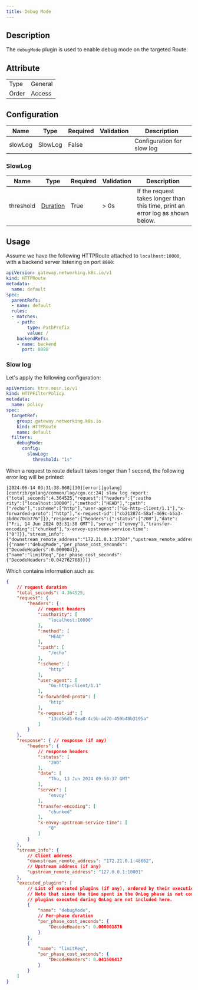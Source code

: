 ```yaml
---
title: Debug Mode
---
```


## Description

The `debugMode` plugin is used to enable debug mode on the targeted Route.

## Attribute

|       |         |
|-------|---------|
| Type  | General |
| Order | Access  |

## Configuration

| Name    | Type    | Required | Validation | Description       |
|---------|---------|----------|------------|-------------------|
| slowLog | SlowLog | False    |            | Configuration for slow log |

### SlowLog

| Name      | Type                            | Required | Validation | Description                                                                 |
|-----------|---------------------------------|----------|------------|-----------------------------------------------------------------------------|
| threshold | [Duration](../../type#duration) | True     | > 0s       | If the request takes longer than this time, print an error log as shown below. |

## Usage

Assume we have the following HTTPRoute attached to `localhost:10000`, with a backend server listening on port `8080`:

```yaml
apiVersion: gateway.networking.k8s.io/v1
kind: HTTPRoute
metadata:
  name: default
spec:
  parentRefs:
  - name: default
  rules:
  - matches:
    - path:
        type: PathPrefix
        value: /
    backendRefs:
    - name: backend
      port: 8080
```

### Slow log

Let's apply the following configuration:

```yaml
apiVersion: htnn.mosn.io/v1
kind: HTTPFilterPolicy
metadata:
  name: policy
spec:
  targetRef:
    group: gateway.networking.k8s.io
    kind: HTTPRoute
    name: default
  filters:
    debugMode:
      config:
        slowLog:
          threshold: "1s"
```

When a request to route default takes longer than 1 second, the following error log will be printed:

```
[2024-06-14 03:31:38.868][30][error][golang] [contrib/golang/common/log/cgo.cc:24] slow log report: {"total_seconds":4.364525,"request":{"headers":{":autho
rity":["localhost:10000"],":method":["HEAD"],":path":["/echo"],":scheme":["http"],"user-agent":["Go-http-client/1.1"],"x-forwarded-proto":["http"],"x-request-id":["cb212874-58af-469c-b5a3-3bd0c70cb776"]}},"response":{"headers":{":status":["200"],"date":["Fri, 14 Jun 2024 03:31:38 GMT"],"server":["envoy"],"transfer-encoding":["chunked"],"x-envoy-upstream-service-time":["0"]}},"stream_info":{"downstream_remote_address":"172.21.0.1:37384","upstream_remote_address":"127.0.0.1:10001"},"executed_plugins":[{"name":"debugMode","per_phase_cost_seconds":{"DecodeHeaders":0.000004}},{"name":"limitReq","per_phase_cost_seconds":{"DecodeHeaders":0.042762708}}]}
```

Which contains information such as:

```json
{
    // request duration
    "total_seconds": 4.364525,
    "request": {
        "headers": {
            // request headers
            ":authority": [
                "localhost:10000"
            ],
            ":method": [
                "HEAD"
            ],
            ":path": [
                "/echo"
            ],
            ":scheme": [
                "http"
            ],
            "user-agent": [
                "Go-http-client/1.1"
            ],
            "x-forwarded-proto": [
                "http"
            ],
            "x-request-id": [
                "13cd56d5-8ea8-4c9b-ad70-459b48b3195a"
            ]
        }
    },
    "response": { // response (if any)
        "headers": {
            // response headers
            ":status": [
                "200"
            ],
            "date": [
                "Thu, 13 Jun 2024 09:58:37 GMT"
            ],
            "server": [
                "envoy"
            ],
            "transfer-encoding": [
                "chunked"
            ],
            "x-envoy-upstream-service-time": [
                "0"
            ]
        }
    },
    "stream_info": {
        // Client address
        "downstream_remote_address": "172.21.0.1:48662",
        // Upstream address (if any)
        "upstream_remote_address": "127.0.0.1:10001"
    },
    "executed_plugins": [
        // List of executed plugins (if any), ordered by their execution sequence.
        // Note that since the time spent in the OnLog phase is not counted into the request duration,
        // plugins executed during OnLog are not included here.
        {
            "name": "debugMode",
            // Per-phase duration
            "per_phase_cost_seconds": {
                "DecodeHeaders": 0.000001876
            }
        },
        {
            "name": "limitReq",
            "per_phase_cost_seconds": {
                "DecodeHeaders": 0.041506417
            }
        }
    ]
}
```
